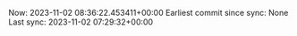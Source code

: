 Now: 2023-11-02 08:36:22.453411+00:00 Earliest commit since sync: None Last sync: 2023-11-02 07:29:32+00:00

